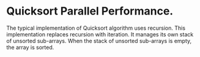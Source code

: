 # Quicksort Parallel Performance.


The typical implementation of Quicksort algorithm uses recursion. This implementation replaces recursion with iteration. It manages its own stack of unsorted sub-arrays. When the stack of unsorted sub-arrays is empty, the array is sorted.
